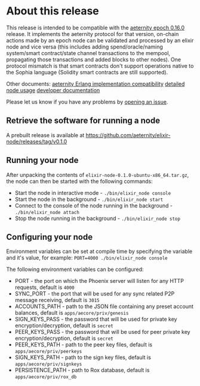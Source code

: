 # About this release
This release is intended to be compatible with the [aeternity epoch 0.16.0](https://github.com/aeternity/epoch/releases/tag/v0.16.0) release. It implements the aeternity protocol for that version, on-chain actions made by an epoch node can be validated and processed by an elixir node and vice versa (this includes adding spend/oracle/naming system/smart contract/state channel transactions to the mempool, propagating those transactions and added blocks to other nodes). One protocol mismatch is that smart contracts don't support operations native to the Sophia language (Solidity smart contracts are still supported).

Other documents:
[aeternity Erlang implementation compatibility](https://github.com/aeternity/elixir-node/blob/master/docs/aeternity-erlang-compatibility.md)
[detailed node usage](https://github.com/aeternity/elixir-node/blob/master/docs/detailed-usage.md)
[developer documentation](https://github.com/aeternity/elixir-node/blob/master/docs/developer-docs.md)

Please let us know if you have any problems by [opening an issue](https://github.com/aeternity/elixir-node/issues).

## Retrieve the software for running a node
A prebuilt release is available at https://github.com/aeternity/elixir-node/releases/tag/v0.1.0
## Running your node
After unpacking the contents of `elixir-node-0.1.0-ubuntu-x86_64.tar.gz`, the node can then be started with the following commands:

* Start the node in interactive mode - `./bin/elixir_node console`
* Start the node in the background - `./bin/elixir_node start`
* Connect to the console of the node running in the background - `./bin/elixir_node attach`
* Stop the node running in the background - `./bin/elixir_node stop`
## Configuring your node
Environment variables can be set at compile time by specifying the variable and it's value, for example:
`PORT=4000 ./bin/elixir_node console`

The following environment variables can be configured:
* PORT - the port on which the Phoenix server will listen for any HTTP requests, default is `4000`
* SYNC_PORT - the port that will be used for any sync related P2P message receiving, default is `3015`
* ACCOUNTS_PATH - path to the JSON file containing any preset account balances, default is `apps/aecore/priv/genesis`
* SIGN_KEYS_PASS - the password that will be used for private key encryption/decryption, default is `secret`
* PEER_KEYS_PASS - the password that will be used for peer private key encryption/decryption, default is `secret`
* PEER_KEYS_PATH - path to the peer key files, default is `apps/aecore/priv/peerkeys`
* SIGN_KEYS_PATH - path to the sign key files, default is `apps/aecore/priv/signkeys`
* PERSISTENCE_PATH - path to Rox database, default is `apps/aecore/priv/rox_db`
